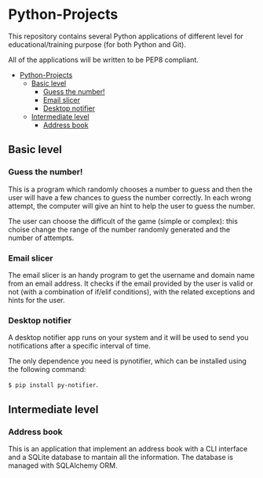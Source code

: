 # Python-Projects
This repository contains several Python applications of different level for educational/training purpose (for both Python and Git).

All of the applications will be written to be PEP8 compliant. 

- [Python-Projects](#python-projects)
  - [Basic level](#basic-level)
    - [Guess the number!](#guess-the-number)
    - [Email slicer](#email-slicer)
    - [Desktop notifier](#desktop-notifier)
  - [Intermediate level](#intermediate-level)
    - [Address book](#address-book)

## Basic level
### Guess the number!
This is a program which randomly chooses a number to guess and then the user will have a few chances to guess the number correctly. In each wrong attempt, the computer will give an hint to help the user to guess the number.

The user can choose the difficult of the game (simple or complex): this choise change the range of the number randomly generated and the number of attempts. 

### Email slicer
The email slicer is an handy program to get the username and domain name from an email address. It checks if the email provided by the user is valid or not (with a combination of if/elif conditions), with the related exceptions and hints for the user. 

### Desktop notifier 
A desktop notifier app runs on your system and it will be used to send you notifications after a specific interval of time.

The only dependence you need is pynotifier, which can be installed using the following command:

`$ pip install py-notifier`.

## Intermediate level
### Address book
This is an application that implement an address book with a CLI interface and a SQLite database to mantain all the information. The database is managed with SQLAlchemy ORM.
